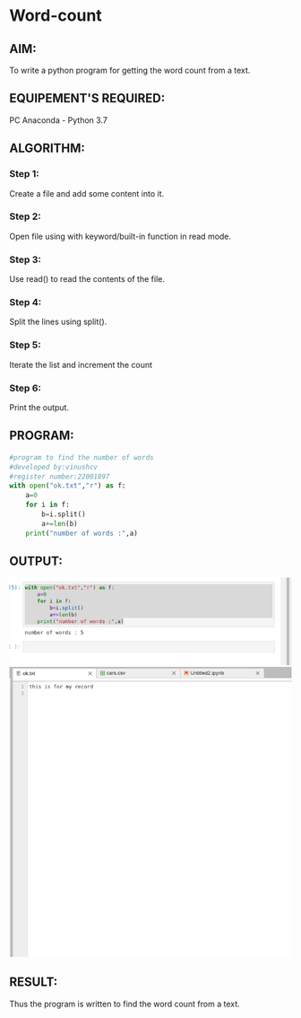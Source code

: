 # Word-count
## AIM:
To write a python program for getting the word count from a text.
## EQUIPEMENT'S REQUIRED: 
PC
Anaconda - Python 3.7
## ALGORITHM: 
### Step 1:

Create a file and add some content into it.

### Step 2: 

 Open file using with keyword/built-in function in read mode.

### Step 3: 
Use read() to read the contents of the file.

### Step 4:  
Split the lines using split().

### Step 5: 
Iterate the list and increment the count

### Step 6: 
Print the output.

## PROGRAM:
```python
#program to find the number of words
#developed by:vinushcv
#register number:22001897
with open("ok.txt","r") as f:
    a=0
    for i in f:
        b=i.split()
        a+=len(b)
    print("number of words :",a)
```
## OUTPUT:
![output](outdone.png)
![output](outrun.png)


## RESULT:
Thus the program is written to find the word count from a text.
